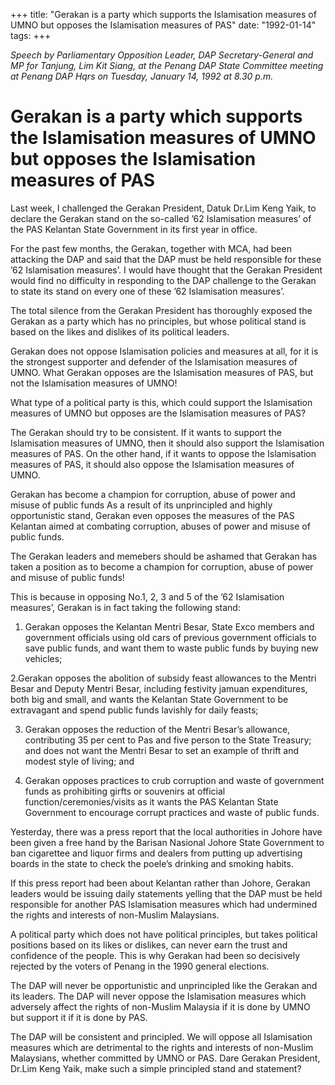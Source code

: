 +++ 
title: "Gerakan is a party which supports the Islamisation measures of UMNO but opposes the Islamisation measures of PAS"
date: "1992-01-14"
tags:
+++

_Speech by Parliamentary Opposition Leader, DAP Secretary-General and MP for Tanjung, Lim Kit Siang, at the Penang DAP State Committee meeting at Penang DAP Hqrs on Tuesday, January 14, 1992 at 8.30 p.m._

# Gerakan is a party which supports the Islamisation measures of UMNO but opposes the Islamisation measures of PAS

Last week, I challenged the Gerakan President, Datuk Dr.Lim Keng Yaik, to declare the Gerakan stand on the so-called ’62 Islamisation measures’ of the PAS Kelantan State Government in its first year in office.</u>

For the past few months, the Gerakan, together with MCA, had been attacking the DAP and said that the DAP must be held responsible for these ’62 Islamisation measures’. I would have thought that the Gerakan President would find no difficulty in responding to the DAP challenge to the Gerakan to state its stand on every one of these ’62 Islamisation measures’.

The total silence from the Gerakan President has thoroughly exposed the Gerakan as a party which has no principles, but whose political stand is based on the likes and dislikes of its political leaders.

Gerakan does not oppose Islamisation policies and measures at all, for it is the strongest supporter and defender of the Islamisation measures of UMNO. What Gerakan opposes are the Islamisation measures of PAS, but not the Islamisation measures of UMNO!

What type of a political party is this, which could support the Islamisation measures of UMNO but opposes are the Islamisation measures of PAS?

The Gerakan should try to be consistent. If it wants to support the Islamisation measures of UMNO, then it should also support the Islamisation measures of PAS. On the other hand, if it wants to oppose the Islamisation measures of PAS, it should also oppose the Islamisation measures of UMNO.

Gerakan has become a champion for corruption, abuse of power and misuse of public funds
As a result of its unprincipled and highly opportunistic stand, Gerakan even opposes the measures of the PAS Kelantan aimed at combating corruption, abuses of power and misuse of public funds.

The Gerakan leaders and memebers should be ashamed that Gerakan has taken a position as to become a champion for corruption, abuse of power and misuse of public funds!

This is because in opposing No.1, 2, 3 and 5 of the ’62 Islamisation measures’, Gerakan is in fact taking the following stand:

1. Gerakan opposes the Kelantan Mentri Besar, State Exco members and government officials using old cars of previous government officials to save public funds, and want them to waste public funds by buying new vehicles;

2.Gerakan opposes the abolition of subsidy feast allowances to the Mentri Besar and Deputy Mentri Besar, including festivity jamuan expenditures, both big and small, and wants the Kelantan State Government to be extravagant and spend public funds lavishly for daily feasts;

3. Gerakan opposes the reduction of the Mentri Besar’s allowance, contributing 35 per cent to Pas and five person to the State Treasury; and does not want the Mentri Besar to set an example of thrift and modest style of living; and 

4. Gerakan opposes practices to crub corruption and waste of government funds as prohibiting girfts or souvenirs at official function/ceremonies/visits as it wants the PAS Kelantan State Government to encourage corrupt practices and waste of public funds.

Yesterday, there was a press report that the local authorities in Johore have been given a free hand by the Barisan Nasional Johore State Government to ban cigarettee and liquor firms and dealers from putting up advertising boards in the state to check the poele’s drinking and smoking habits.

If this press report had been about Kelantan rather than Johore, Gerakan leaders would be issuing daily statements yelling that the DAP must be held responsible for another PAS Islamisation measures which had undermined the rights and interests of non-Muslim Malaysians.

A political party which does not have political principles, but takes political positions based on its likes or dislikes, can never earn the trust and confidence of the people. This is why Gerakan had been so decisively rejected by the voters of Penang in the 1990 general elections.

The DAP will never be opportunistic and unprincipled like the Gerakan and its leaders. The DAP will never oppose the Islamisation measures which adversely affect the rights of non-Muslim Malaysia if it is done by UMNO but support it if it is done by PAS.

The DAP will be consistent and principled. We will oppose all Islamisation measures which are detrimental to the rights and interests of non-Muslim Malaysians, whether committed by UMNO or PAS.
Dare Gerakan President, Dr.Lim Keng Yaik, make such a simple principled stand and statement?
 
